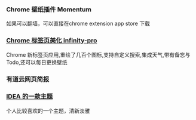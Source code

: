 ### Chrome 壁纸插件 Momentum
如果可以翻墙，可以直接在chrome extension app store 下载

### [Chrome 标签页美化 infinity-pro](https://github.com/wave-gbt/Chrome-Extensions/blob/master/infinity-pro.crx)
Chrome 新标签页应用,重绘了几百个图标,支持自定义搜索,集成天气,带有备忘与 Todo,还可以每日更换壁纸

### 有道云网页简报

### [IDEA 的一款主题](https://github.com/wave-gbt/Chrome-Extensions/blob/master/1433232482.jar)
个人比较喜欢的一个主题，清新淡雅
